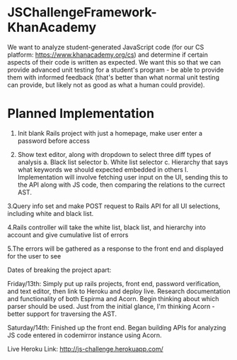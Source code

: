 # JSChallengeFramework-KhanAcademy
We want to analyze student-generated JavaScript code (for our CS platform: https://www.khanacademy.org/cs) and determine if certain aspects of their code is written as expected. We want this so that we can provide advanced unit testing for a student's program - be able to provide them with informed feedback (that's better than what normal unit testing can provide, but likely not as good as what a human could provide).


Planned Implementation
===========
1. Init blank Rails project with just a homepage, make user enter a password before access

2. Show text editor, along with dropdown to select three diff types of analysis
    a. Black list selector
    b. White list selector
    c. Hierarchy that says what keywords we should expected embedded in others 
      I. Implementation will involve fetching user input on the UI, sending this to the API along with JS code, then comparing the relations to the currect AST. 

3.Query info set and make POST request to Rails API for all UI selections, including white and black list.

4.Rails controller will take the white list, black list, and hierarchy into account and give cumulative list of errors

5.The errors will be gathered as a response to the front end and displayed for the user to see

Dates of breaking the project apart:

Friday/13th:
Simply put up rails projects, front end, password verification, and text editor, then link to Heroku and deploy live. Research documentation and functionality of both Espirma and Acorn. Begin thinking about which parser should be used. Just from the initial glance, I'm thinking Acorn - better support for traversing the AST.

Saturday/14th:
Finished up the front end. Began building APIs for analyzing JS code entered in codemirror instance using Acorn. 



Live Heroku Link:
http://js-challenge.herokuapp.com/
